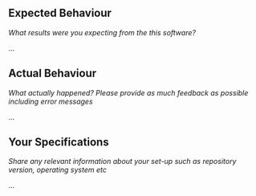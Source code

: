 ## Expected Behaviour

*What results were you expecting from the this software?*

...

## Actual Behaviour

*What actually happened? Please provide as much feedback as possible including error messages*

...

## Your Specifications

*Share any relevant information about your set-up such as repository version, operating system etc*

...

